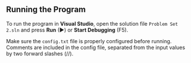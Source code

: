 ## Running the Program
To run the program in **Visual Studio**, open the solution file `Problem Set 2.sln` and press **Run** (▶) or **Start Debugging** (F5).  

Make sure the `config.txt` file is properly configured before running. Comments are included in the config file, separated from the input values by two forward slashes (//).
